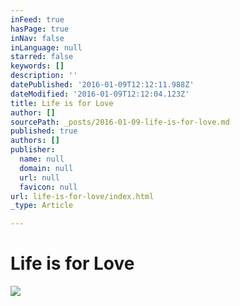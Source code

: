 ```yaml
---
inFeed: true
hasPage: true
inNav: false
inLanguage: null
starred: false
keywords: []
description: ''
datePublished: '2016-01-09T12:12:11.988Z'
dateModified: '2016-01-09T12:12:04.123Z'
title: Life is for Love
author: []
sourcePath: _posts/2016-01-09-life-is-for-love.md
published: true
authors: []
publisher:
  name: null
  domain: null
  url: null
  favicon: null
url: life-is-for-love/index.html
_type: Article

---
```

# Life is for Love
![](https://the-grid-user-content.s3-us-west-2.amazonaws.com/d9b8bf6e-2c1e-4639-be05-46838e9a4454.jpg)
